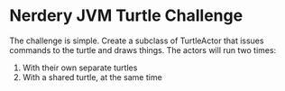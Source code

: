 # Nerdery JVM Turtle Challenge

The challenge is simple. Create a subclass of TurtleActor that issues commands to the turtle and draws things. The actors will run two times:
 1. With their own separate turtles
 1. With a shared turtle, at the same time
